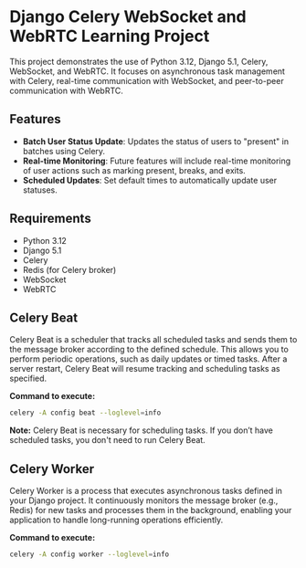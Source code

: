 # Django Celery WebSocket and WebRTC Learning Project

This project demonstrates the use of Python 3.12, Django 5.1, Celery, WebSocket, and WebRTC. It focuses on asynchronous task management with Celery, real-time communication with WebSocket, and peer-to-peer communication with WebRTC.

## Features

- **Batch User Status Update**: Updates the status of users to "present" in batches using Celery.
- **Real-time Monitoring**: Future features will include real-time monitoring of user actions such as marking present, breaks, and exits.
- **Scheduled Updates**: Set default times to automatically update user statuses.

## Requirements

- Python 3.12
- Django 5.1
- Celery
- Redis (for Celery broker)
- WebSocket
- WebRTC

## Celery Beat

Celery Beat is a scheduler that tracks all scheduled tasks and sends them to the message broker according to the defined schedule. This allows you to perform periodic operations, such as daily updates or timed tasks. After a server restart, Celery Beat will resume tracking and scheduling tasks as specified.

**Command to execute:**

```bash
celery -A config beat --loglevel=info
```

**Note:** Celery Beat is necessary for scheduling tasks. If you don’t have scheduled tasks, you don't need to run Celery Beat.

## Celery Worker
Celery Worker is a process that executes asynchronous tasks defined in your Django project. It continuously monitors the message broker (e.g., Redis) for new tasks and processes them in the background, enabling your application to handle long-running operations efficiently.

**Command to execute:** 
```bash
celery -A config worker --loglevel=info
```